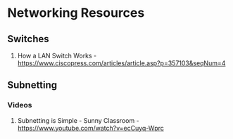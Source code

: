 # Networking Resources

## Switches

1. How a LAN Switch Works - <https://www.ciscopress.com/articles/article.asp?p=357103&seqNum=4>

## Subnetting

### Videos

1. Subnetting is Simple - Sunny Classroom - <https://www.youtube.com/watch?v=ecCuyq-Wprc>
